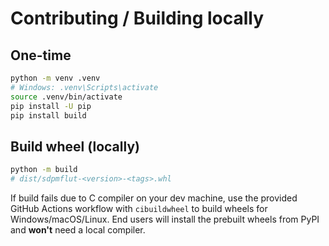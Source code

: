 # Contributing / Building locally

## One-time
```bash
python -m venv .venv
# Windows: .venv\Scripts\activate
source .venv/bin/activate
pip install -U pip
pip install build
```

## Build wheel (locally)
```bash
python -m build
# dist/sdpmflut-<version>-<tags>.whl
```

If build fails due to C compiler on your dev machine, use the provided GitHub Actions workflow with `cibuildwheel` to build wheels for Windows/macOS/Linux.
End users will install the prebuilt wheels from PyPI and **won't** need a local compiler.
